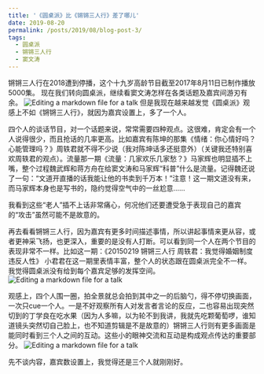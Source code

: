 ```yaml
---
title: '《圆桌派》比《锵锵三人行》差了哪儿'
date: 2019-08-20
permalink: /posts/2019/08/blog-post-3/
tags:
  - 圆桌派
  - 锵锵三人行
  - 窦文涛
---
```





锵锵三人行在2018遭到停播，这个十九岁高龄节目截至2017年8月11日已制作播放5000集。
现在我们转向圆桌派，继续看窦文涛怎样在各类话题及嘉宾间游刃有余。
![Editing a markdown file for a talk](/images/20190820/2201908201.jpg)
但是我现在越来越发觉《圆桌派》观感上不如《锵锵三人行》，就因为嘉宾设置上，多了一个人。

四个人的谈话节目，对一个话题来说，常常需要四种观点。这很难，肯定会有一个人说得很少，而且抢话的几率更高。比如嘉宾有陈坤的那集《情绪：你心情好吗？心能管理吗？》周轶君就不得不少说（我对陈坤话多还挺意外）（关键我还特别喜欢周轶君的观点）。流量那一期《流量：几家欢乐几家愁？》马家辉也明显插不上嘴，整个过程魏武辉和蒋方舟在给窦文涛和马家辉“科普”什么是流量。记得魏还说了一句：“文道开直播的话我能让他的书卖到千万本！”注意！这一期文道没有来，而马家辉本身也是写书的，隐约觉得空气中的一丝尬意……

我看到这些“老人”插不上话非常痛心，何况他们还要遭受急于表现自己的嘉宾的“攻击”虽然可能不是故意的。

再去看看锵锵三人行，因为嘉宾有更多时间描述事情，所以讲起事情来更从容，或者更神采飞扬，也更深入，重要的是没有人打断。可以看到同一个人在两个节目的表现非常不一样。比如这一期：《20150219 锵锵三人行 周轶君：我觉得婚姻制度违反人性》 小君君在这一期里表情丰富，整个人的状态跟在圆桌派完全不一样。我觉得圆桌派没有给到每个嘉宾足够的发挥空间。
![Editing a markdown file for a talk](/images/20190820/2201908201.jpg)

观感上，四个人围一圈，拍全景就总会拍到其中之一的后脑勺，得不停切换画面，一次只cue一个人。一是不好观察所有人对发言者言论的反应，二也容易出现突然切到的丁学良在吃水果（因为人多嘛，以为轮不到我讲，我就先吃颗葡萄啰，谁知道镜头突然切自己脸上，也不知道剪辑是不是故意的）锵锵三人行则有更多画面是能同时看到三个人之间的互动。这些小的眼神交流和互动是构成观点传达的重要部分。
![Editing a markdown file for a talk](/images/20190820/2201908201.jpg)

先不谈内容，嘉宾数设置上，我觉得还是三个人就刚刚好。




